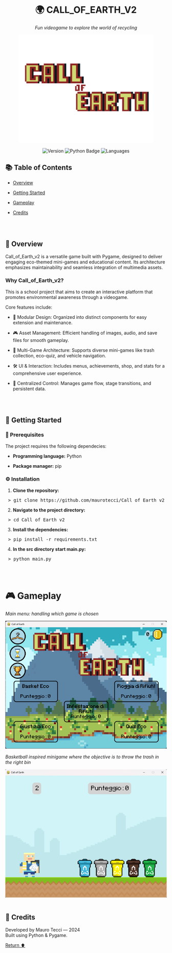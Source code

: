 <h1 align="center">🌍 CALL_OF_EARTH_V2</h1>

<p align="center">
  <em>Fun videogame to explore the world of recycling</em>
</p>

<p align="center">
  <img src="images/menu/titolo_menu.png" 
       alt="Call of Earth Logo" 
       width="420">
</p>

<p align="center">
  <img src="https://img.shields.io/github/v/release/maurotecci/Call_of_Earth_v2" 
       alt="Version">
  <img src="https://img.shields.io/badge/Python-3776AB?logo=python&logoColor=white&style=flat-square" 
       alt="Python Badge">
  <img src="https://img.shields.io/badge/platform-Windows-blue?style=flat-square" 
       alt="Languages">
</p>

## 📚 Table of Contents

- [Overview](#-overview)
  
- [Getting Started](#-getting-started)
  
- [Gameplay](#-gameplay)
  
- [Credits](#-credits)
<br>
<br>

## 🧩 Overview

Call_of_Earth_v2 is a versatile game built with Pygame, designed to deliver engaging eco-themed mini-games and educational content.
Its architecture emphasizes maintainability and seamless integration of multimedia assets.

### Why Call_of_Earth_v2?

This is a school project that aims to create an interactive platform that promotes environmental awareness through a videogame.

Core features include:

- 🌱 Modular Design: Organized into distinct components for easy extension and maintenance.

- 🎮 Asset Management: Efficient handling of images, audio, and save files for smooth gameplay.

- 🚀 Multi-Game Architecture: Supports diverse mini-games like trash collection, eco-quiz, and vehicle navigation.

- 🛠️ UI & Interaction: Includes menus, achievements, shop, and stats for a comprehensive user experience.

- 🔁 Centralized Control: Manages game flow, stage transitions, and persistent data.
<br>
<br>

## 🚀 Getting Started
### 🧩 Prerequisites
The project requires the following dependecies:

- **Programming language:** Python
  
- **Package manager:** pip
  
### ⚙️ Installation
1. **Clone the repository:**
<pre> > git clone https://github.com/maurotecci/Call_of_Earth_v2 </pre>

2. **Navigate to the project directory:**
<pre> > cd Call_of_Earth_v2 </pre>

3. **Install the dependencies:**
<pre> > pip install -r requirements.txt </pre>

4. **In the src directory start main.py:**
<pre> > python main.py </pre>
<br>
<br>

# 🎮 Gameplay   
<p><em>Main menu: handling which game is chosen</em></p>

![Game menu](images/screenshots/game_menu.png) 

<p><em>Basketball inspired minigame where the objective is to throw the trash in the right bin</em></p>

![Game Example](images/screenshots/minigame_example.png)
<br>
<br>

## 🙌 Credits
Developed by Mauro Tecci — 2024  
Built using Python & Pygame.

[Return ⬆️](#-call_of_earth_v2)
